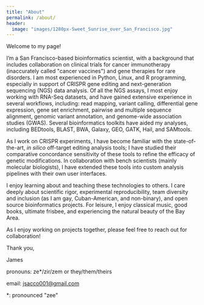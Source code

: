 ```yaml
---
title: "About"
permalink: /about/
header:
  image: "images/1280px-Sweet_Sunrise_over_San_Francisco.jpg"
---
```

Welcome to my page!

I’m a San Francisco-based bioinformatics scientist, with a background that includes collaboration on clinical trials for cancer immunotherapy (inaccurately called "cancer vaccines") and gene therapies for rare disorders. I am most experienced in Python, Linux, and R programming, especially in support of CRISPR gene editing and next-generation sequencing (NGS) data analysis. Of all the NGS assays, I most enjoy working with RNA-Seq datasets, and have gained extensive experience in several workflows, including: read mapping, variant calling, differential gene expression, gene set enrichment, pairwise and multiple sequence alignment, genomic variant annotation, and genome-wide association studies (GWAS). Several bioinformatics toolkits have aided my analyses, including BEDtools, BLAST, BWA, Galaxy, GEO, GATK, Hail, and SAMtools. 

As I work on CRISPR experiments, I have become familiar with the state-of-the-art, *in silico* off-target editing analysis tools; I have studied their comparative concordance sensitivity of these tools to refine the efficacy of genetic modifications. In collaboration with bench scientists (mainly molecular biologists), I have extended these tools into custom analysis pipelines with their own user interfaces. 

I enjoy learning about and teaching these technologies to others. I care deeply about scientific rigor, experimental reproducibility, team diversity and inclusion (as I am gay, Cuban-American, and non-binary), and open source bioinformatics projects. For leisure, I enjoy classical music, good books, ultimate frisbee, and experiencing the natural beauty of the Bay Area.

As I enjoy working on projects together, please feel free to reach out for collaboration! 

Thank you,

James

pronouns: ze*/zir/zem or they/them/theirs

email: jsacco001@gmail.com






\*: pronounced "zee"
